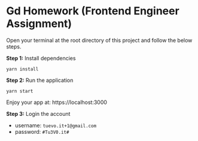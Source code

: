 # Gd Homework (Frontend Engineer Assignment)

Open your terminal at the root directory of this project and follow the below steps.

**Step 1:** Install dependencies

```
yarn install
```

**Step 2:** Run the application

```
yarn start
```

Enjoy your app at: https://localhost:3000

**Step 3:** Login the account

-   username: `tuevo.it+1@gmail.com`
-   password: `#Tu3V0.it#`
